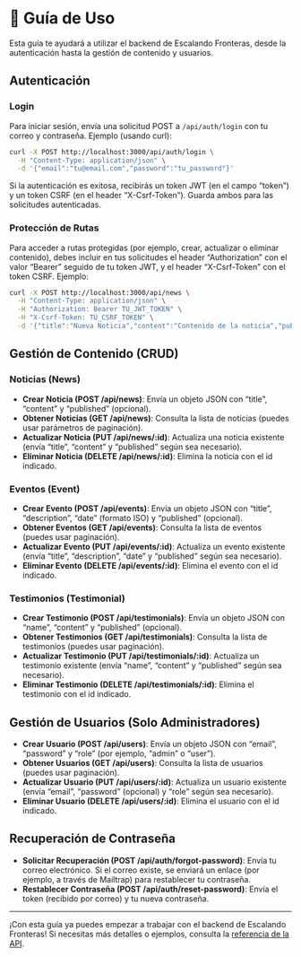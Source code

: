 # 📖 Guía de Uso

Esta guía te ayudará a utilizar el backend de Escalando Fronteras, desde la autenticación hasta la gestión de contenido y usuarios.

## Autenticación

### Login

Para iniciar sesión, envía una solicitud POST a `/api/auth/login` con tu correo y contraseña. Ejemplo (usando curl):

```bash
curl -X POST http://localhost:3000/api/auth/login \
  -H "Content-Type: application/json" \
  -d '{"email":"tu@email.com","password":"tu_password"}'
```

Si la autenticación es exitosa, recibirás un token JWT (en el campo “token”) y un token CSRF (en el header “X-Csrf-Token”). Guarda ambos para las solicitudes autenticadas.

### Protección de Rutas

Para acceder a rutas protegidas (por ejemplo, crear, actualizar o eliminar contenido), debes incluir en tus solicitudes el header “Authorization” con el valor “Bearer” seguido de tu token JWT, y el header “X-Csrf-Token” con el token CSRF. Ejemplo:

```bash
curl -X POST http://localhost:3000/api/news \
  -H "Content-Type: application/json" \
  -H "Authorization: Bearer TU_JWT_TOKEN" \
  -H "X-Csrf-Token: TU_CSRF_TOKEN" \
  -d '{"title":"Nueva Noticia","content":"Contenido de la noticia","published":true}'
```

## Gestión de Contenido (CRUD)

### Noticias (News)

- **Crear Noticia (POST /api/news)**: Envía un objeto JSON con “title”, “content” y “published” (opcional).  
- **Obtener Noticias (GET /api/news)**: Consulta la lista de noticias (puedes usar parámetros de paginación).  
- **Actualizar Noticia (PUT /api/news/:id)**: Actualiza una noticia existente (envía “title”, “content” y “published” según sea necesario).  
- **Eliminar Noticia (DELETE /api/news/:id)**: Elimina la noticia con el id indicado.

### Eventos (Event)

- **Crear Evento (POST /api/events)**: Envía un objeto JSON con “title”, “description”, “date” (formato ISO) y “published” (opcional).  
- **Obtener Eventos (GET /api/events)**: Consulta la lista de eventos (puedes usar paginación).  
- **Actualizar Evento (PUT /api/events/:id)**: Actualiza un evento existente (envía “title”, “description”, “date” y “published” según sea necesario).  
- **Eliminar Evento (DELETE /api/events/:id)**: Elimina el evento con el id indicado.

### Testimonios (Testimonial)

- **Crear Testimonio (POST /api/testimonials)**: Envía un objeto JSON con “name”, “content” y “published” (opcional).  
- **Obtener Testimonios (GET /api/testimonials)**: Consulta la lista de testimonios (puedes usar paginación).  
- **Actualizar Testimonio (PUT /api/testimonials/:id)**: Actualiza un testimonio existente (envía “name”, “content” y “published” según sea necesario).  
- **Eliminar Testimonio (DELETE /api/testimonials/:id)**: Elimina el testimonio con el id indicado.

## Gestión de Usuarios (Solo Administradores)

- **Crear Usuario (POST /api/users)**: Envía un objeto JSON con “email”, “password” y “role” (por ejemplo, “admin” o “user”).  
- **Obtener Usuarios (GET /api/users)**: Consulta la lista de usuarios (puedes usar paginación).  
- **Actualizar Usuario (PUT /api/users/:id)**: Actualiza un usuario existente (envía “email”, “password” (opcional) y “role” según sea necesario).  
- **Eliminar Usuario (DELETE /api/users/:id)**: Elimina el usuario con el id indicado.

## Recuperación de Contraseña

- **Solicitar Recuperación (POST /api/auth/forgot-password)**: Envía tu correo electrónico. Si el correo existe, se enviará un enlace (por ejemplo, a través de Mailtrap) para restablecer tu contraseña.  
- **Restablecer Contraseña (POST /api/auth/reset-password)**: Envía el token (recibido por correo) y tu nueva contraseña.

---

¡Con esta guía ya puedes empezar a trabajar con el backend de Escalando Fronteras! Si necesitas más detalles o ejemplos, consulta la [referencia de la API](./api-reference.md). 